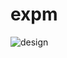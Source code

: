 # expm
![design](https://github.com/6ba3i/expm/assets/112825897/eb7ad708-bc34-4e1d-a12a-0c153d5419e6)
